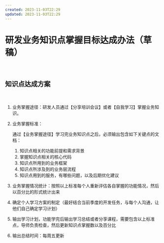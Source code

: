 ```yaml
---
created: 2023-11-03T22:29
updated: 2023-11-03T22:29
---
```

# 研发业务知识点掌握目标达成办法（草稿）

　　‍

## 知识点达成方案

　　‍

1. 业务掌握途径：研发人员通过【分享培训会议】或者【自我学习】掌握业务知识。
2. 业务掌握标准：

    通过【业务掌握途径】学习完业务知识点之后，必须输出包含如下关键点的文档：

    1. 知识点相关的功能前提和需求背景
    2. 掌握知识点相关的核心代码
    3. 知识点所用到的业务框架
    4. 知识点所涉及到的业务层流程
    5. 知识点用到的服务，有哪些问题，以及后期优化建议
3. 业务掌握情况统计：按照以上标准每个人重新评估各自掌握的功能情况，然后以百分比的形式统计出来
4. 确定个人学习方案的制定（最好结合当前季度的开发任务，与每个人沟通，让他们自己确定学习计划）
5. 输出学习计划，功能学完后输出学习总结或者分享课程，需要包含以上标准点，导师负责检查，然后更新知识点掌握数以及百分比
6. 输出总结时间：每周五更新

　　‍
